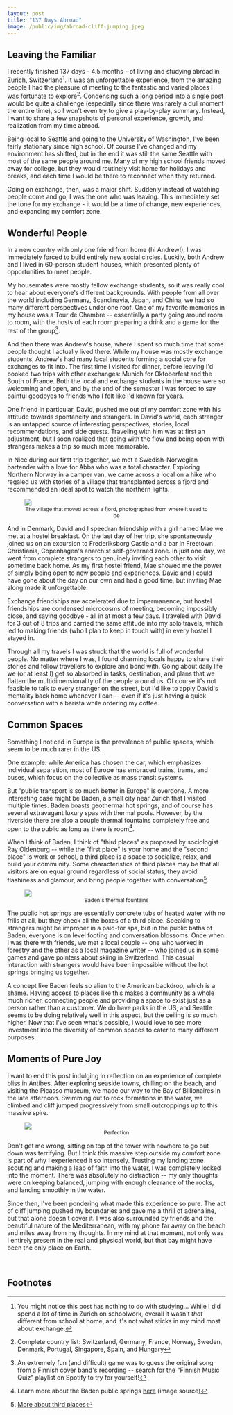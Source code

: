 ```yaml
---
layout: post
title: "137 Days Abroad"
image: /public/img/abroad-cliff-jumping.jpeg
---
```



## Leaving the Familiar

I recently finished 137 days - 4.5 months - of living and studying abroad in Zurich, Switzerland[^1]. 
It was an unforgettable experience, from the amazing people I had the pleasure of meeting to the fantastic and varied places I was fortunate to explore[^2]. 
Condensing such a long period into a single post would be quite a challenge (especially since there was rarely a dull moment the entire time), so I won't even try to give a play-by-play summary. 
Instead, I want to share a few snapshots of personal experience, growth, and realization from my time abroad.

Being local to Seattle and going to the University of Washington, I've been fairly stationary since high school. 
Of course I've changed and my environment has shifted, but in the end it was still the same Seattle with most of the same people around me. 
Many of my high school friends moved away for college, but they would routinely visit home for holidays and breaks, and each time I would be there to reconnect when they returned. 

Going on exchange, then, was a major shift. 
Suddenly instead of watching people come and go, I was the one who was leaving.
This immediately set the tone for my exchange - it would be a time of change, new experiences, and expanding my comfort zone.


## Wonderful People

In a new country with only one friend from home (hi Andrew!), I was immediately forced to build entirely new social circles. 
Luckily, both Andrew and I lived in 60-person student houses, which presented plenty of opportunities to meet people. 

My housemates were mostly fellow exchange students, so it was really cool to hear about everyone's different backgrounds. 
With people from all over the world including Germany, Scandinavia, Japan, and China, we had so many different perspectives under one roof.
One of my favorite memories in my house was a Tour de Chambre -- essentially a party going around room to room, with the hosts of each room preparing a drink and a game for the rest of the group[^3]. 

And then there was Andrew's house, where I spent so much time that some people thought I actually lived there. 
While my house was mostly exchange students, Andrew's had many local students forming a social core for exchanges to fit into. 
The first time I visited for dinner, before leaving I'd booked two trips with other exchanges: Munich for Oktoberfest and the South of France.
Both the local and exchange students in the house were so welcoming and open, and by the end of the semester I was forced to say painful goodbyes to friends who I felt like I'd known for years.

One friend in particular, David, pushed me out of my comfort zone with his attitude towards spontaneity and strangers. 
In David's world, each stranger is an untapped source of interesting perspectives, stories, local recommendations, and side quests. 
Traveling with him was at first an adjustment, but I soon realized that going with the flow and being open with strangers makes a trip so much more memorable.

In Nice during our first trip together, we met a Swedish-Norwegian bartender with a love for Abba who was a total character. 
Exploring Northern Norway in a camper van, we came across a local on a hike who regaled us with stories of a village that transplanted across a fjord and recommended an ideal spot to watch the northern lights. 

<figure>
    <img src="/public/img/abroad-norway-village.jpeg" style="margin-bottom: 0; display: block; margin-left: auto; margin-right: auto;" />
    <figcaption style="font-size: 0.75rem; text-align: center;">The village that moved across a fjord, photographed from where it used to be</figcaption>
</figure>

And in Denmark, David and I speedran friendship with a girl named Mae we met at a hostel breakfast. 
On the last day of her trip, she spontaneously joined us on an excursion to Frederiksborg Castle and a bar in Freetown Christiania, Copenhagen's anarchist self-governed zone.
In just one day, we went from complete strangers to genuinely inviting each other to visit sometime back home. 
As my first hostel friend, Mae showed me the power of simply being open to new people and experiences. 
David and I could have gone about the day on our own and had a good time, but inviting Mae along made it unforgettable.

Exchange friendships are accelerated due to impermanence, but hostel friendships are condensed microcosms of meeting, becoming impossibly close, and saying goodbye - all in at most a few days. 
I traveled with David for 3 out of 8 trips and carried the same attitude into my solo travels, which led to making friends (who I plan to keep in touch with) in every hostel I stayed in.

Through all my travels I was struck that the world is full of wonderful people. 
No matter where I was, I found charming locals happy to share their stories and fellow travellers to explore and bond with. 
Going about daily life we (or at least I) get so absorbed in tasks, destination, and plans that we flatten the multidimensionality of the people around us.
Of course it's not feasible to talk to every stranger on the street, but I'd like to apply David's mentality back home whenever I can -- even if it's just having a quick conversation with a barista while ordering my coffee.


## Common Spaces

Something I noticed in Europe is the prevalence of public spaces, which seem to be much rarer in the US. 

One example: while America has chosen the car, which emphasizes individual separation, most of Europe has embraced trains, trams, and buses, which focus on the collective as mass transit systems. 

But "public transport is so much better in Europe" is overdone. A more interesting case might be Baden, a small city near Zurich that I visited multiple times. 
Baden boasts geothermal hot springs, and of course has several extravagant luxury spas with thermal pools. 
However, by the riverside there are also a couple thermal fountains completely free and open to the public as long as there is room[^4]. 

When I think of Baden, I think of "third places" as proposed by sociologist Ray Oldenburg -- while the "first place" is your home and the "second place" is work or school, a third place is a space to socialize, relax, and build your community. 
Some characteristics of third places may be that all visitors are on equal ground regardless of social status, they avoid flashiness and glamour, and bring people together with conversation[^5]. 

<figure>
    <img src="/public/img/abroad-baden.jpeg" style="margin-bottom: 0; display: block; margin-left: auto; margin-right: auto;" />
    <figcaption style="font-size: 0.75rem; text-align: center;">Baden's thermal fountains</figcaption>
</figure>

The public hot springs are essentially concrete tubs of heated water with no frills at all, but they check all the boxes of a third place. 
Speaking to strangers might be improper in a paid-for spa, but in the public baths of Baden, everyone is on level footing and conversation blossoms.
Once when I was there with friends, we met a local couple -- one who worked in forestry and the other as a local magazine writer -- who joined us in some games and gave pointers about skiing in Switzerland. 
This casual interaction with strangers would have been impossible without the hot springs bringing us together. 

A concept like Baden feels so alien to the American backdrop, which is a shame. 
Having access to places like this makes a community as a whole much richer, connecting people and providing a space to exist just as a person rather than a customer. 
We do have parks in the US, and Seattle seems to be doing relatively well in this aspect, but the ceiling is so much higher. 
Now that I've seen what's possible, I would love to see more investment into the diversity of common spaces to cater to many different purposes. 


## Moments of Pure Joy

I want to end this post indulging in reflection on an experience of complete bliss in Antibes. 
After exploring seaside towns, chilling on the beach, and visiting the Picasso museum, we made our way to the Bay of Billionaires in the late afternoon. 
Swimming out to rock formations in the water, we climbed and cliff jumped progressively from small outcroppings up to this massive spire. 

<figure>
    <img src="/public/img/abroad-cliff-jumping.jpeg" style="margin-bottom: 0; display: block; margin-left: auto; margin-right: auto;" />
    <figcaption style="font-size: 0.75rem; text-align: center;">Perfection</figcaption>
</figure>

Don't get me wrong, sitting on top of the tower with nowhere to go but down was terrifying. 
But I think this massive step outside my comfort zone is part of why I experienced it so intensely. 
Trusting my landing zone scouting and making a leap of faith into the water, I was completely locked into the moment. 
There was absolutely no distraction -- my only thoughts were on keeping balanced, jumping with enough clearance of the rocks, and landing smoothly in the water. 

Since then, I've been pondering what made this experience so pure. 
The act of cliff jumping pushed my boundaries and gave me a thrill of adrenaline, but that alone doesn't cover it. 
I was also surrounded by friends and the beautiful nature of the Mediterranean, with my phone far away on the beach and miles away from my thoughts. 
In my mind at that moment, not only was I entirely present in the real and physical world, but that bay might have been the only place on Earth. 


<br />

## Footnotes
[^1]: You might notice this post has nothing to do with studying... While I did spend a lot of time in Zurich on schoolwork, overall it wasn't *that* different from school at home, and it's not what sticks in my mind most about exchange. 
[^2]: Complete country list: Switzerland, Germany, France, Norway, Sweden, Denmark, Portugal, Singapore, Spain, and Hungary
[^3]: An extremely fun (and difficult) game was to guess the original song from a Finnish cover band's recording -- search for the "Finnish Music Quiz" playlist on Spotify to try for yourself!
[^4]: Learn more about the Baden public springs [here](https://www.publicspace.org/works/-/project/m353-hot-thermal-fountains) (image source)
[^5]: [More about third places](https://en.wikipedia.org/wiki/Third_place)
